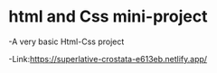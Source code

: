 # html and Css mini-project
-A very basic Html-Css project

-Link:https://superlative-crostata-e613eb.netlify.app/
